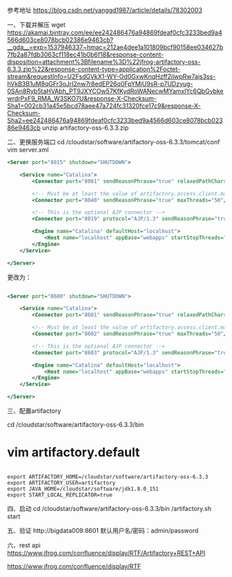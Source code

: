 

参考地址
https://blog.csdn.net/yanggd1987/article/details/78302003

一、下载并解压
wget https://akamai.bintray.com/ee/ee242486476a94869fdeaf0cfc3233bed9a4566d603ce8078bcb02386e9463cb?__gda__=exp=1537946337~hmac=212ae4dee1a101809bcf90158ee034627b7fb2a87fdb3063cf118ec41b0b6f18&response-content-disposition=attachment%3Bfilename%3D%22jfrog-artifactory-oss-6.3.3.zip%22&response-content-type=application%2Foctet-stream&requestInfo=U2FsdGVkX1-WY-Od0GxwKnqHzff2ilwpRw7ajs3ss-hVkB3B1uM8qGFr3oJrI2nw7r8edEP26q0FpYMjU9sR-p7UDzyug-0SAn8Ryb5taHVAbh_PT9JXYCOw57KfKydRoWANecwMYamxlYc6QbGvbkewrdrPxF9_RMA_W3SKO7U&response-X-Checksum-Sha1=002cb31a45e5bcd78aee47a724fc31320fce17c9&response-X-Checksum-Sha2=ee242486476a94869fdeaf0cfc3233bed9a4566d603ce8078bcb02386e9463cb
unzip  artifactory-oss-6.3.3.zip

二、更换服务端口
cd /cloudstar/software/artifactory-oss-6.3.3/tomcat/conf
vim server.xml
```xml
<Server port="8015" shutdown="SHUTDOWN">

    <Service name="Catalina">
        <Connector port="8081" sendReasonPhrase="true" relaxedPathChars='[]' relaxedQueryChars='[]'/>

        <!-- Must be at least the value of artifactory.access.client.max.connections -->
        <Connector port="8040" sendReasonPhrase="true" maxThreads="50"/>

        <!-- This is the optional AJP connector -->
        <Connector port="8019" protocol="AJP/1.3" sendReasonPhrase="true"/>

        <Engine name="Catalina" defaultHost="localhost">
            <Host name="localhost" appBase="webapps" startStopThreads="2"/>
        </Engine>
    </Service>

</Server>
```
更改为：

```xml

<Server port="8600" shutdown="SHUTDOWN">

    <Service name="Catalina">
        <Connector port="8601" sendReasonPhrase="true" relaxedPathChars='[]' relaxedQueryChars='[]'/>

        <!-- Must be at least the value of artifactory.access.client.max.connections -->
        <Connector port="8602" sendReasonPhrase="true" maxThreads="50"/>

        <!-- This is the optional AJP connector -->
        <Connector port="8603" protocol="AJP/1.3" sendReasonPhrase="true"/>

        <Engine name="Catalina" defaultHost="localhost">
            <Host name="localhost" appBase="webapps" startStopThreads="2"/>
        </Engine>
    </Service>

</Server>

```


三、配置artifactory


cd /cloudstar/software/artifactory-oss-6.3.3/bin
# vim artifactory.default

```

export ARTIFACTORY_HOME=/cloudstar/software/artifactory-oss-6.3.3
export ARTIFACTORY_USER=artifactory
export JAVA_HOME=/cloudstar/software/jdk1.8.0_151
export START_LOCAL_REPLICATOR=true

```



四、启动
cd /cloudstar/software/artifactory-oss-6.3.3/bin
/artifactory.sh start



五、验证
http://bigdata009:8601
默认用户名/密码：admin/password


六、rest api
https://www.jfrog.com/confluence/display/RTF/Artifactory+REST+API

https://www.jfrog.com/confluence/display/RTF